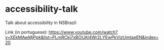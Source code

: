 # accessibility-talk
Talk about accessibility in NSBrazil

Link (in portuguese): https://www.youtube.com/watch?v=XEkMAwMjPpk&list=PLmRCkj7xBOUAl4Wr2LYEwPkVizUmtaeEN&index=20
